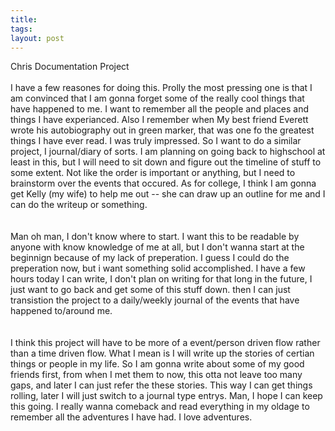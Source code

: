 ```yaml
---
title: 
tags: 
layout: post
---
```

Chris Documentation Project<br /><br />I have a few reasones for doing this.  Prolly the most pressing one is that I am convinced that I am gonna forget some of the really cool things that have happened to me.  I want to remember all the people and places and things I have experianced.  Also I remember when My best friend Everett wrote his autobiography out in green marker, that was one fo the greatest things I have ever read.  I was truly impressed.  So I want to do a similar project, I journal/diary of sorts.  I am planning on going back to highschool at least in this, but I will need to sit down and figure out the timeline of stuff to some extent.  Not like the order is important or anything, but I need to brainstorm over the events that occured.  As for college, I think I am gonna get Kelly (my wife) to help me out -- she can draw up an outline for me and I can do the writeup or something.  <br /><br />Man oh man, I don't know where to start.  I want this to be readable by anyone with know knowledge of me at all, but I don't wanna start at the beginnign because of my lack of preperation. I guess I could do the preperation now, but i want something solid accomplished.  I have a few hours today I can write, I don't plan on writing for that long in the future, I just want to go back and get some of this stuff down.  then I can just transistion the project to a daily/weekly journal of the events that have happened to/around me.  <br /><br />I think this project will have to be more of a event/person driven flow rather than a time driven flow.  What I mean is I will write up the stories of certian things or people in my life.  So I am gonna write about some of my good friends first, from when I met them to now, this otta not leave too many gaps, and later I can just refer the these stories.  This way I can get things rolling, later I will just switch to a journal type entrys.  Man, I hope I can keep this going.  I really wanna comeback and read everything in my oldage to remember all the adventures I have had.  I love adventures.<br /><br />
